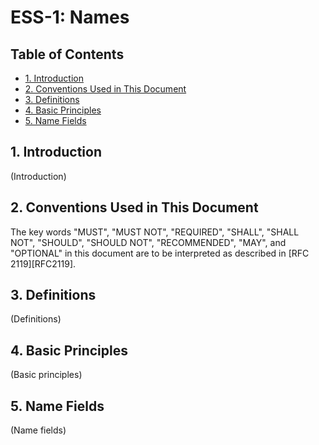ESS-1: Names
============

## Table of Contents

- [1. Introduction](#1-introduction)
- [2. Conventions Used in This Document](#2-conventions-used-in-this-document)
- [3. Definitions](#3-definitions)
- [4. Basic Principles](#4-basic-principles)
- [5. Name Fields](#5-name-fields)

## 1. Introduction

(Introduction)

## 2. Conventions Used in This Document

The key words "MUST", "MUST NOT", "REQUIRED", "SHALL", "SHALL NOT", "SHOULD",
"SHOULD NOT", "RECOMMENDED", "MAY", and "OPTIONAL" in this document are to be
interpreted as described in [RFC 2119][RFC2119].

## 3. Definitions

(Definitions)

## 4. Basic Principles

(Basic principles)

## 5. Name Fields

(Name fields)